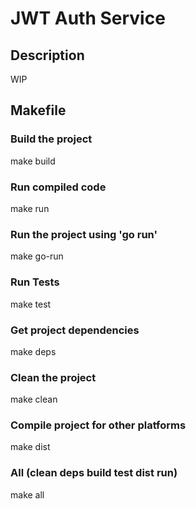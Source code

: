 # JWT Auth Service

## Description
WIP

## Makefile

### Build the project
make build

### Run compiled code
make run

### Run the project using 'go run'
make go-run

### Run Tests
make test

### Get project dependencies
make deps

### Clean the project
make clean

### Compile project for other platforms
make dist

### All (clean deps build test dist run)
make all
